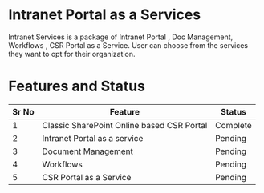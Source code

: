 # Intranet Portal as a Services
Intranet Services is a package of Intranet Portal , Doc Management, Workflows , CSR Portal as a Service. User can choose from the services they want to opt for their organization.

# Features and Status
|Sr No| Feature | Status |
|---|---|---|
|1| Classic SharePoint Online based CSR Portal |Complete|
|2| Intranet Portal as a service |Pending|
|3| Document Management  |Pending|
|4| Workflows  |Pending|
|5| CSR Portal as a Service  |Pending|
